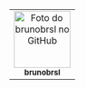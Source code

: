 <table>
  <tr>
    <td align="center">
      <a href="https://github.com/brunobrsl">
        <img src="https://avatars.githubusercontent.com/u/56271785?s=400&u=040f95c9a80dee694ccf2234c2e7242b61c0765f&v=4" width="100px;" alt="Foto do brunobrsl no GitHub"/><br>
        <sub>
          <b>brunobrsl</b>
        </sub>
      </a><br>
    </td>
     </tr>
    </table>
